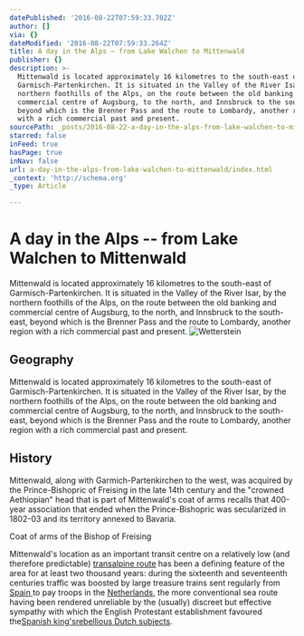 ```yaml
---
datePublished: '2016-08-22T07:59:33.702Z'
author: []
via: {}
dateModified: '2016-08-22T07:59:33.264Z'
title: A day in the Alps – from Lake Walchen to Mittenwald
publisher: {}
description: >-
  Mittenwald is located approximately 16 kilometres to the south-east of
  Garmisch-Partenkirchen. It is situated in the Valley of the River Isar, by the
  northern foothills of the Alps, on the route between the old banking and
  commercial centre of Augsburg, to the north, and Innsbruck to the south-east,
  beyond which is the Brenner Pass and the route to Lombardy, another region
  with a rich commercial past and present. 
sourcePath: _posts/2016-08-22-a-day-in-the-alps-from-lake-walchen-to-mittenwald.md
starred: false
inFeed: true
hasPage: true
inNav: false
url: a-day-in-the-alps-from-lake-walchen-to-mittenwald/index.html
_context: 'http://schema.org'
_type: Article

---
```

# A day in the Alps -- from Lake Walchen to Mittenwald

Mittenwald is located approximately 16 kilometres to the south-east of Garmisch-Partenkirchen. It is situated in the Valley of the River Isar, by the northern foothills of the Alps, on the route between the old banking and commercial centre of Augsburg, to the north, and Innsbruck to the south-east, beyond which is the Brenner Pass and the route to Lombardy, another region with a rich commercial past and present. ![Wetterstein ](https://s3-us-west-2.amazonaws.com/the-grid-img/p/2aa9cc6fb876c838291b3ad9414cdf486658843a.jpg)

## Geography

Mittenwald is located approximately 16 kilometres to the south-east of Garmisch-Partenkirchen. It is situated in the Valley of the River Isar, by the northern foothills of the Alps, on the route between the old banking and commercial centre of Augsburg, to the north, and Innsbruck to the south-east, beyond which is the Brenner Pass and the route to Lombardy, another region with a rich commercial past and present.

## History

Mittenwald, along with Garmich-Partenkirchen to the west, was acquired by the Prince-Bishopric of Freising in the late 14th century and the "crowned Aethiopian" head that is part of Mittenwald's coat of arms recalls that 400-year association that ended when the Prince-Bishopric was secularized in 1802-03 and its territory annexed to Bavaria.

Coat of arms of the Bishop of Freising

Mittenwald's location as an important transit centre on a relatively low (and therefore predictable) [transalpine route][0] has been a defining feature of the area for at least two thousand years: during the sixteenth and seventeenth centuries traffic was boosted by large treasure trains sent regularly from [Spain ][1]to pay troops in the [Netherlands][2], the more conventional sea route having been rendered unreliable by the (usually) discreet but effective sympathy with which the English Protestant establishment favoured the[Spanish king's][3][rebellious Dutch subjects][4].

[0]: https://en.wikipedia.org/wiki/Mountain_pass "Mountain pass"
[1]: https://en.wikipedia.org/wiki/Spain "Spain"
[2]: https://en.wikipedia.org/wiki/Netherlands "Netherlands"
[3]: https://en.wikipedia.org/wiki/Philip_II_of_Spain "Philip II of Spain"
[4]: https://en.wikipedia.org/wiki/Eighty_Years%27_War "Eighty Years' War"